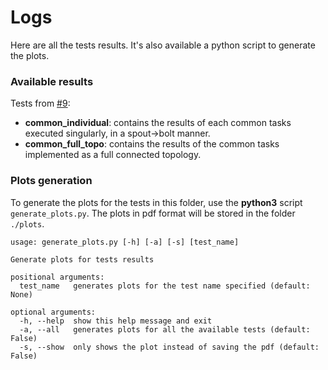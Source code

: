 # Logs

Here are all the tests results. It's also available a python script to generate the plots.

### Available results

Tests from [#9](https://github.com/ale93p/namb/issues/9):
* **common_individual**: contains the results of each common tasks executed singularly, in a spout->bolt manner.
* **common_full_topo**: contains the results of the common tasks implemented as a full connected topology.

### Plots generation

To generate the plots for the tests in this folder, use the **python3** script `generate_plots.py`. The plots in pdf format will be stored in the folder `./plots`.

```
usage: generate_plots.py [-h] [-a] [-s] [test_name]

Generate plots for tests results

positional arguments:
  test_name   generates plots for the test name specified (default: None)

optional arguments:
  -h, --help  show this help message and exit
  -a, --all   generates plots for all the available tests (default: False)
  -s, --show  only shows the plot instead of saving the pdf (default: False)
```
